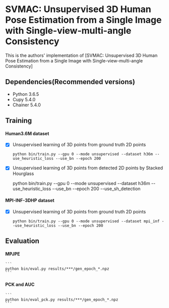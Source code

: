 # SVMAC: Unsupervised 3D Human Pose Estimation from a Single Image with Single-view-multi-angle Consistency

This is the authors' implementation of [SVMAC: Unsupervised 3D Human Pose Estimation from a Single Image with Single-view-multi-angle Consistency]

## Dependencies(Recommended versions)
  - Python 3.6.5
  - Cupy 5.4.0
  - Chainer 5.4.0

## Training
#### Human3.6M dataset
  - [x] Unsupervised learning of 3D points from ground truth 2D points

    ```
    python bin/train.py --gpu 0 --mode unsupervised --dataset h36m --use_heuristic_loss --use_bn --epoch 200
    ```
  - [x] Unsupervised learning of 3D points from detected 2D points by Stacked Hourglass

    python bin/train.py --gpu 0 --mode unsupervised --dataset h36m --use_heuristic_loss --use_bn --epoch 200 --use_sh_detection

#### MPI-INF-3DHP dataset
- [x] Unsupervised learning of 3D points from ground truth 2D points

    ```
    python bin/train.py --gpu 0 --mode unsupervised --dataset mpi_inf --use_heuristic_loss --use_bn --epoch 200
    ```

## Evaluation
#### MPJPE
    ```
    python bin/eval.py results/***/gen_epoch_*.npz
    ```
#### PCK and AUC
    ```
    python bin/eval_pck.py results/***/gen_epoch_*.npz
    ```

